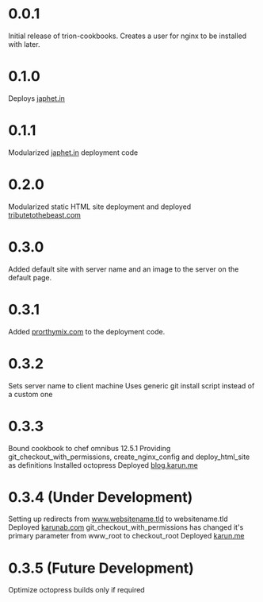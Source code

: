 # 0.0.1

Initial release of trion-cookbooks. Creates a user for nginx to be installed with later.

# 0.1.0

Deploys [japhet.in](https://japhet.in)

# 0.1.1

Modularized [japhet.in](https://japhet.in) deployment code

# 0.2.0

Modularized static HTML site deployment and deployed [tributetothebeast.com](https://tributetothebeast.com)

# 0.3.0

Added default site with server name and an image to the server on the default page.

# 0.3.1

Added [prorthymix.com](https://prorthymix.com) to the deployment code.

# 0.3.2

Sets server name to client machine
Uses generic git install script instead of a custom one

# 0.3.3

Bound cookbook to chef omnibus 12.5.1
Providing git_checkout_with_permissions, create_nginx_config and deploy_html_site as definitions
Installed octopress
Deployed [blog.karun.me](https://blog.karun.me)

# 0.3.4 (Under Development)

Setting up redirects from www.websitename.tld to websitename.tld
Deployed [karunab.com](https://karunab.com)
git_checkout_with_permissions has changed it's primary parameter from www_root to checkout_root
Deployed [karun.me](https://karun.me)

# 0.3.5 (Future Development)

Optimize octopress builds only if required
